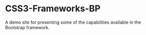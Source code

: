 CSS3-Frameworks-BP
==================

A demo site for presenting some of the capabilities available in the Bootstrap framework.
